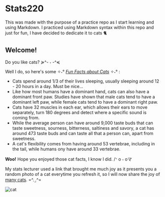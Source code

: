 # Stats220
This was made with the purpose of a practice repo as I start learning and using Markdown. I practiced using Markdown syntax within this repo and just for fun, I have decided to dedicate it to cats 🐈

## Welcome!
Do you like cats? ≽^- ˕ -^≼ 

Well I do, so here's some ✧˖° <ins>*Fun Facts about Cats*</ins> ✧˖° :
- Cats spend around 1/3 of their lives sleeping, usually sleeping around 12 - 20 hours in a day. Must be nice...  
- Like how most humans have a dominant hand, cats can also have a dominant front paw. Studies have shown that male cats tend to have a dominant left paw, while female cats tend to have a dominant right paw.
- Cats have 32 muscles in each ear, which allows their ears to move separately, turn 180 degrees and detect where a specific sound is coming from.
- While the average person can have around 9,000 taste buds that can taste sweetness, sourness, bitterness, saltiness and savory, a cat has around 473 taste buds and can taste all that a person can, apart from sweetness.
- A cat's flexibility comes from having around 53 vertebrae, including in the tail, while humans ony have around 33 vertebrae.

**Woo!** 
Hope you enjoyed those cat facts, I know I did. /ᐠ o ˕ oマ 

My stats lecturer used a link that brought me much joy as it presents you a random photo of a cat everytime you refresh it, so I will now share the joy of [many cats](https://cataas.com/cat). =^. ̫.^=

![cat](https://i.pinimg.com/originals/98/68/96/98689664789a25ade8a6a501aa240137.jpg)

